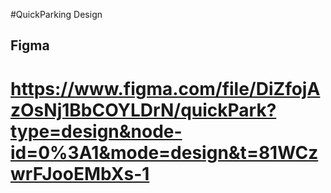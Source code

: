 #QuickParking
Design

## Figma
# https://www.figma.com/file/DiZfojAzOsNj1BbCOYLDrN/quickPark?type=design&node-id=0%3A1&mode=design&t=81WCzwrFJooEMbXs-1 
